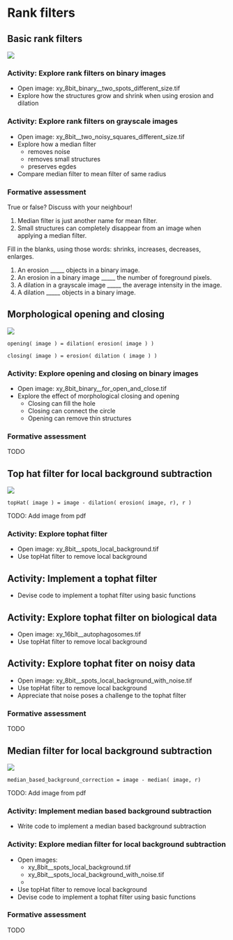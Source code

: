 # Rank filters

## Basic rank filters

<img src='https://g.gravizo.com/svg?
 digraph G {
    shift [fontcolor=white,color=white];
	"rank filters" -> awesome [label="  are"];
	"rank filters" -> minimum -> erosion [label="  aka"];
	"rank filters" -> maximum -> dilation [label="  aka"];
	"rank filters" -> median;
	"rank filters" -> "size" [label="  have"];
  }
'/>

### Activity: Explore rank filters on binary images

- Open image: xy_8bit_binary__two_spots_different_size.tif
- Explore how the structures grow and shrink when using erosion and dilation

### Activity: Explore rank filters on grayscale images

- Open image: xy_8bit__two_noisy_squares_different_size.tif
- Explore how a median filter
	- removes noise
	- removes small structures
	- preserves egdes
- Compare median filter to mean filter of same radius


### Formative assessment

True or false? Discuss with your neighbour!

1. Median filter is just another name for mean filter.
2. Small structures can completely disappear from an image when applying a median filter.

Fill in the blanks, using those words: shrinks, increases, decreases, enlarges.

1. An erosion _____ objects in a binary image. 
2. An erosion in a binary image _____ the number of foreground pixels.
3. A dilation in a grayscale image _____ the average intensity in the image.
4. A dilation _____ objects in a binary image.


## Morphological opening and closing

<img src='https://g.gravizo.com/svg?
 digraph G {
    shift [fontcolor=white,color=white];
        "opening" -> "rank filter sequence" [label="  is"];
        "closing" -> "rank filter sequence" [label="  is"];
	"opening" -> "removes small structures";
	"closing -> "fills small gaps";
  }
'/>

```
opening( image ) = dilation( erosion( image ) )
```

```
closing( image ) = erosion( dilation ( image ) )
```


### Activity: Explore opening and closing on binary images

- Open image: xy_8bit_binary__for_open_and_close.tif
- Explore the effect of morphological closing and opening
	- Closing can fill the hole
	- Closing can connect the circle
	- Opening can remove thin structures 


### Formative assessment

TODO


## Top hat filter for local background subtraction

<img src='https://g.gravizo.com/svg?
 digraph G {
    shift [fontcolor=white,color=white];
	"top hat filter" -> "rank filter sequence" [label="  is"];
	"top hat filter" -> "local background subtraction";
  }
'/>


```
topHat( image ) = image - dilation( erosion( image, r), r )
```

TODO: Add image from pdf


### Activity: Explore tophat filter

- Open image: xy_8bit__spots_local_background.tif
- Use topHat filter to remove local background

## Activity: Implement a tophat filter

- Devise code to implement a tophat filter using basic functions

## Activity: Explore tophat filter on biological data

- Open image: xy_16bit__autophagosomes.tif 
- Use topHat filter to remove local background

## Activity: Explore tophat fiter on noisy data

- Open image: xy_8bit__spots_local_background_with_noise.tif 
- Use topHat filter to remove local background
- Appreciate that noise poses a challenge to the tophat filter


### Formative assessment

TODO


## Median filter for local background subtraction

<img src='https§://g.gravizo.com/svg?
 digraph G {
    shift [fontcolor=white,color=white];
	"median" -> "local background";
	"median" -> "radius" -> "about 3 times larger than foreground objects";
  }
'/>


```
median_based_background_correction = image - median( image, r)
```

TODO: Add image from pdf


### Activity: Implement median based background subtraction

- Write code to implement a median based background subtraction


### Activity: Explore median filter for local background subtraction

- Open images: 
	- xy_8bit__spots_local_background.tif 
	- xy_8bit__spots_local_background_with_noise.tif
	- 
- Use topHat filter to remove local background
- Devise code to implement a tophat filter using basic functions

### Formative assessment

TODO







